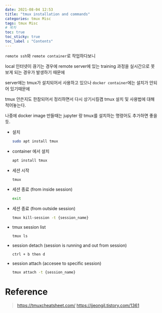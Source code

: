 ```yaml
---
date: 2021-08-04 12:53
title: "tmux installation and commands"
categories: tmux Misc
tags: tmux Misc
# 목차
toc: true  
toc_sticky: true 
toc_label : "Contents"
---
```


`remote ssh`와 `remote container`로 작업하다보니  

local 인터넷이 끊기는 경우에 remote server에 있는 training 과정을 실시간으로 못보게 되는 경우가 발생하기 때문에  

server에는 tmux가 설치되어서 사용하고 있으나 `docker container`에는 설치가 안되어 있기때문에  

tmux 안쓴지도 한참되어서 정리하면서 다시 상기시킬겸 tmux 설치 및 사용법에 대해 적어놓는다.  

나중에 docker image 만들때는 jupyter 랑 tmux를 설치하는 명령어도 추가하면 좋을 듯.  

- 설치
    ```sh
    sudo apt install tmux
    ```

- container 에서 설치
    ```sh
    apt install tmux
    ```

- 세션 시작  
    ```sh
    tmux
    ```

- 세션 종료 (from inside session)
    ```sh
    exit
    ```

- 세션 종료 (from outside session)
    ```sh
    tmux kill-session -t {session_name}
    ```

- tmux session list
    ```sh
    tmux ls
    ```

- session detach (session is running and out from session)
    ```
    ctrl + b then d
    ```

- session attach (accesee to specific session)
    ```sh
    tmux attach -t {session_name}
    ```




# Reference
> <https://tmuxcheatsheet.com/>
> <https://jjeongil.tistory.com/1361>